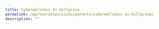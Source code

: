 ```yaml
---
title: Cyberwellness In Hillgrove
permalink: /partnerships/Links/parents/cyberwellness-in-hillgrove/
description: ""
---
```

